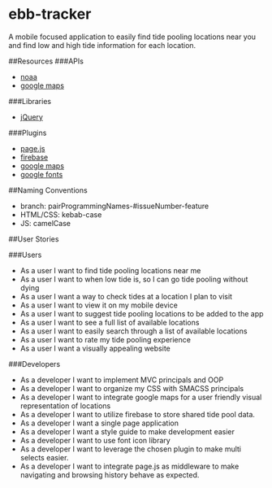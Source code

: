 # ebb-tracker
A mobile focused application to easily find tide pooling locations near you and find low and high tide information for each location.

##Resources
###APIs
* [noaa](https://tidesandcurrents.noaa.gov/api/)
* [google maps](https://developers.google.com/maps/)

###Libraries
* [jQuery](http://jquery.com/)

###Plugins
* [page.js](https://visionmedia.github.io/page.js/)
* [firebase](https://www.firebase.com/)
* [google maps](https://developers.google.com/maps/)
* [google fonts](https://www.google.com/fonts)

##Naming Conventions
* branch: pairProgrammingNames-#issueNumber-feature
* HTML/CSS: kebab-case
* JS: camelCase

##User Stories

###Users
* As a user I want to find tide pooling locations near me
* As a user I want to when low tide is, so I can go tide pooling without dying
* As a user I want a way to check tides at a location I plan to visit
* As a user I want to view it on my mobile device
* As a user I want to suggest tide pooling locations to be added to the app
* As a user I want to see a full list of available locations
* As a user I want to easily search through a list of available locations
* As a user I want to rate my tide pooling experience
* As a user I want a visually appealing website

###Developers
* As a developer I want to implement MVC principals and OOP
* As a developer I want to organize my CSS with SMACSS principals
* As a developer I want to integrate google maps for a user friendly visual representation of locations
* As a developer I want to utilize firebase to store shared tide pool data.
* As a developer I want a single page application
* As a developer I want a style guide to make development easier
* As a developer I want to use font icon library
* As a developer I want to leverage the chosen plugin to make multi selects easier.
* As a developer I want to integrate page.js as middleware to make navigating and browsing history behave as expected.
